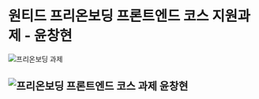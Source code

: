 # 원티드 프리온보딩 프론트엔드 코스 지원과제 - 윤창현

![프리온보딩 과제](https://user-images.githubusercontent.com/87757602/149887249-2e62daa4-a931-44d5-8351-10d18bc71ff1.gif)


## ![프리온보딩 프론트엔드 코스 과제 윤창현](https://user-images.githubusercontent.com/87757602/149886865-406704e3-7916-440f-99af-4fa97e5775e5.gif)
